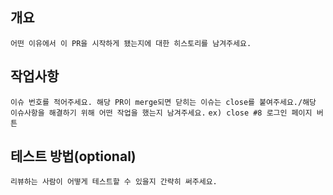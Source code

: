 ## 개요
`어떤 이유에서 이 PR을 시작하게 됐는지에 대한 히스토리를 남겨주세요.`

## 작업사항
`이슈 번호를 적어주세요. 해당 PR이 merge되면 닫히는 이슈는 close를 붙여주세요./해당 이슈사항을 해결하기 위해 어떤 작업을 했는지 남겨주세요.`
`ex) close #8 로그인 페이지 버튼 `

## 테스트 방법(optional)
`리뷰하는 사람이 어떻게 테스트할 수 있을지 간략히 써주세요.`